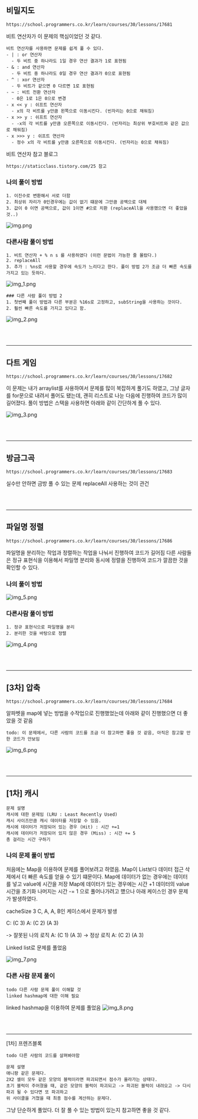 ## 비밀지도

```
https://school.programmers.co.kr/learn/courses/30/lessons/17681
```

비트 연산자가 이 문제의 핵심이었던 것 같다.
```
비트 연산자를 사용하면 문제를 쉽게 풀 수 있다.
- | : or 연산자
  - 두 비트 중 하나라도 1일 경우 연산 결과가 1로 표현됨
- & : and 연산자
  - 두 비트 중 하나라도 0일 경우 연산 결과가 0으로 표현됨
- ^ : xor 연산자
  - 두 비트가 같으면 0 다르면 1로 표현됨
- ~ : 비트 전환 연산자
  - 0은 1로 1은 0으로 변경
- x << y : 쉬프트 연산자
  - x의 각 비트를 y만큼 왼쪽으로 이동시킨다. (빈자리는 0으로 채워짐)
- x >> y : 쉬프트 연산자
  - -x의 각 비트를 y만큼 오른쪽으로 이동시킨다. (빈자리는 최상위 부호비트와 같은 값으로 채워짐)
- x >>> y : 쉬프트 연산자
  - 정수 x의 각 비트를 y만큼 오른쪽으로 이동시킨다. (빈자리는 0으로 채워짐)
```

비트 연산자 참고 블로그
```
https://staticclass.tistory.com/25 참고
```

### 나의 풀이 방법
```
1. 이진수로 변환해서 서로 더함
2. 최상위 자리가 0인경우에는 값이 없기 떄문에 그만큼 공백으로 대체
3. 값이 0 이면 공백으로, 값이 1이면 #으로 치환 (replaceAll을 사용했으면 더 좋았을 것..)
```

![img.png](img.png)

### 다른사람 풀이 방법

```
1. 비트 연산자 + % n s 를 사용하였다 (이런 문법이 가능한 줄 몰랐다.)
2. replaceAll
3. 추가 : %ns로 사용할 경우에 속도가 느리다고 한다. 풀이 방법 2가 조금 더 빠른 속도를 가지고 있는 듯하다.
```
![img_1.png](img_1.png)
```
### 다른 사람 풀이 방법 2
1. 첫번째 풀이 방법과 다른 부분은 %16s로 고정하고, subString을 사용하는 것이다.
2. 훨씬 빠른 속도를 가지고 있다고 함.
```

![img_2.png](img_2.png)



<br/><br/>

---
## 다트 게임
```
https://school.programmers.co.kr/learn/courses/30/lessons/17682
```

이 문제는 내가 arraylist를 사용하여서 문제를 많이 복잡하게 풀기도 하였고,
그냥 글자를 for문으로 내려서 풀어도 됐는데, 괜히 리스트로 나눈 다음에 진행하여 코드가 많이 길어졌다.
풀이 방법은 스택을 사용하면 아래와 같이 간단하게 풀 수 있다.

![img_3.png](img_3.png)



<br/><br/>

---
## 방금그곡
```
https://school.programmers.co.kr/learn/courses/30/lessons/17683
```

실수만 안하면 금방 풀 수 있는 문제
replaceAll 사용하는 것이 관건



<br/><br/>

---
## 파일명 정렬
```
https://school.programmers.co.kr/learn/courses/30/lessons/17686
```
파일명을 분리하는 작업과 정렬하는 작업을 나눠서 진행하여 코드가 길어짐
다른 사람들은 정규 표현식을 이용해서 파일명 분리와 동시에 정렬을 진행하여 코드가 깔끔한 것을 확인할 수 있다.

### 나의 풀이 방법

![img_5.png](img_5.png)


### 다른사람 풀이 방법

```
1. 정규 표현식으로 파일명을 분리
2. 분리한 것을 바탕으로 정렬
```


![img_4.png](img_4.png)


<br/><br/>

---
## [3차] 압축
```
https://school.programmers.co.kr/learn/courses/30/lessons/17684
```

알파벳을 map에 넣는 방법을 수작업으로 진행했었는데 아래와 같이 진행했으면 더 좋았을 것 같음

`todo: 이 문제에서, 다른 사람의 코드를 조금 더 참고하면 좋을 것 같음, 아직은 참고할 만한 코드가 안보임`

![img_6.png](img_6.png)


<br/><br/>

---
## [1차] 캐시

```
문제 설명
캐시에 대한 문제임 (LRU : Least Recently Used)
캐시 사이즈만큼 캐시 데이터를 저장할 수 있음.
캐시에 데이터가 저장되어 있는 경우 (Hit) : 시간 +=1
캐시에 데이터가 저장되어 있지 않은 경우 (Miss) : 시간 += 5
총 걸리는 시간 구하기
```

### 나의 문제 풀이 방법
처음에는 Map을 이용하여 문제를 풀어보려고 하였음.
Map이 List보다 데이터 접근 삭제에서 더 빠른 속도를 얻을 수 있기 떄문이다.
Map에 데이터가 없는 경우에는 데이터를 넣고 value에 시간을 저장
Map에 데이터가 있는 경우에는 시간 +1 데이터의 value 시간을 초기화
나머지는 시간 -= 1 으로 풀어나가려고 헀으나 아래 케이스인 경우 문제가 발생하였다.

cacheSize 3
C, A, A, B인 케이스에서 문제가 발생

C: (C 3)
A: (C 2) (A 3)

-> 잘못된 나의 로직
A: (C 1) (A 3)
-> 정상 로직
A: (C 2) (A 3)

Linked list로 문제를 풀었음
 

![img_7.png](img_7.png)

### 다른 사람 문제 풀이 
```aidl
todo 다른 사람 문제 풀이 이해할 것
linked hashmap에 대한 이해 필요
```

linked hashmap을 이용하여 문제를 풀었음
![img_8.png](img_8.png)


<br/><br/>

---
[1차] 프렌즈블록
```
todo 다른 사람의 코드를 살펴봐야함
```

```
문제 설명
애니팡 같은 문제다.
2X2 셀이 모두 같은 모양의 블럭이라면 파괴되면서 점수가 올라가는 상태다.
초기 블럭이 주어졌을 때, 같은 모양의 블럭이 파괴되고 -> 파괴된 블럭이 내려오고 -> 다시 파괴 될 수 있다면 또 파괴하고
위 사이클을 거쳤을 때 최종 점수를 계산하는 문제다. 
```

그냥 단순하게 풀었다.
더 잘 풀 수 있는 방법이 있는지 참고하면 좋을 것 같다.